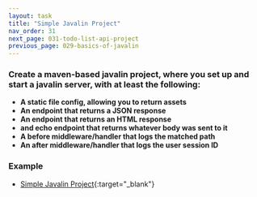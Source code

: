 ```yaml
---
layout: task
title: "Simple Javalin Project"
nav_order: 31
next_page: 031-todo-list-api-project
previous_page: 029-basics-of-javalin
---
```

### Create a maven-based javalin project, where you set up and start a javalin server, with at least the following:
- **A static file config, allowing you to return assets**
- **An  endpoint that returns a JSON response**
- **An endpoint that returns an HTML response**
- **and echo endpoint that returns whatever body was sent to it**
- **A before middleware/handler that logs the matched path** 
- **An after middleware/handler that logs the user session ID**

### Example
- [Simple Javalin Project](https://github.com/kisoft-me/training-material/tree/master/simple-javalin-project){:target="_blank"}
